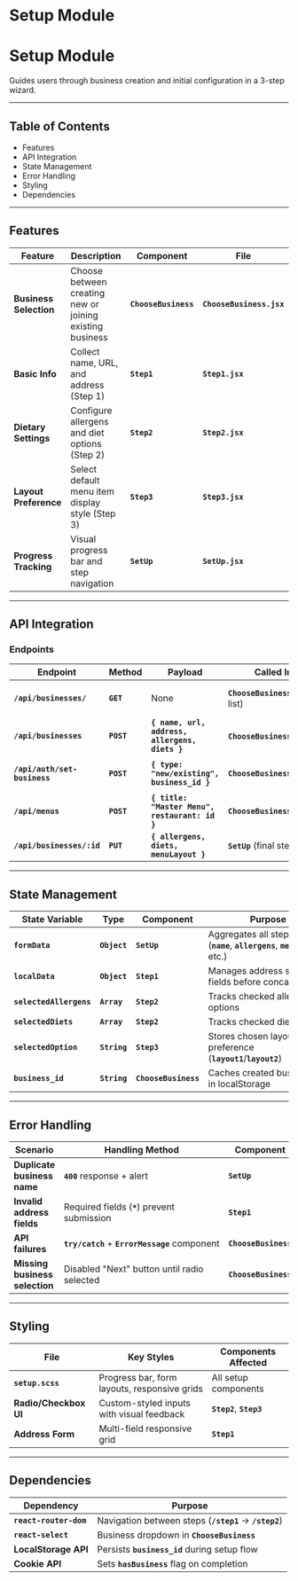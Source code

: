 # Setup Module

# **Setup Module**

Guides users through business creation and initial configuration in a 3-step wizard.

---

## **Table of Contents**

- Features
- API Integration
- State Management
- Error Handling
- Styling
- Dependencies

---

## **Features**

| **Feature** | **Description** | **Component** | **File** |
| --- | --- | --- | --- |
| **Business Selection** | Choose between creating new or joining existing business | **`ChooseBusiness`** | **`ChooseBusiness.jsx`** |
| **Basic Info** | Collect name, URL, and address (Step 1) | **`Step1`** | **`Step1.jsx`** |
| **Dietary Settings** | Configure allergens and diet options (Step 2) | **`Step2`** | **`Step2.jsx`** |
| **Layout Preference** | Select default menu item display style (Step 3) | **`Step3`** | **`Step3.jsx`** |
| **Progress Tracking** | Visual progress bar and step navigation | **`SetUp`** | **`SetUp.jsx`** |

---

## **API Integration**

### **Endpoints**

| **Endpoint** | **Method** | **Payload** | **Called In** | **Purpose** |
| --- | --- | --- | --- | --- |
| **`/api/businesses/`** | **`GET`** | None | **`ChooseBusiness`** (fetch list) | Get existing businesses |
| **`/api/businesses`** | **`POST`** | **`{ name, url, address, allergens, diets }`** | **`ChooseBusiness`**/**`SetUp`** | Create new business |
| **`/api/auth/set-business`** | **`POST`** | **`{ type: "new/existing", business_id }`** | **`ChooseBusiness`** | Link user to business |
| **`/api/menus`** | **`POST`** | **`{ title: "Master Menu", restaurant: id }`** | **`ChooseBusiness`** | Create default menu |
| **`/api/businesses/:id`** | **`PUT`** | **`{ allergens, diets, menuLayout }`** | **`SetUp`** (final step) | Complete setup |

---

## **State Management**

| **State Variable** | **Type** | **Component** | **Purpose** |
| --- | --- | --- | --- |
| **`formData`** | **`Object`** | **`SetUp`** | Aggregates all steps' data (**`name`**, **`allergens`**, **`menuLayout`**, etc.) |
| **`localData`** | **`Object`** | **`Step1`** | Manages address sub-fields before concatenation |
| **`selectedAllergens`** | **`Array`** | **`Step2`** | Tracks checked allergen options |
| **`selectedDiets`** | **`Array`** | **`Step2`** | Tracks checked diet options |
| **`selectedOption`** | **`String`** | **`Step3`** | Stores chosen layout preference (**`layout1`**/**`layout2`**) |
| **`business_id`** | **`String`** | **`ChooseBusiness`** | Caches created business ID in localStorage |

---

## **Error Handling**

| **Scenario** | **Handling Method** | **Component** |
| --- | --- | --- |
| **Duplicate business name** | **`400`** response + alert | **`SetUp`** |
| **Invalid address fields** | Required fields (**`*`**) prevent submission | **`Step1`** |
| **API failures** | **`try/catch`** + **`ErrorMessage`** component | **`ChooseBusiness`** |
| **Missing business selection** | Disabled "Next" button until radio selected | **`ChooseBusiness`** |

---

## **Styling**

| **File** | **Key Styles** | **Components Affected** |
| --- | --- | --- |
| **`setup.scss`** | Progress bar, form layouts, responsive grids | All setup components |
| **Radio/Checkbox UI** | Custom-styled inputs with visual feedback | **`Step2`**, **`Step3`** |
| **Address Form** | Multi-field responsive grid | **`Step1`** |

---

## **Dependencies**

| **Dependency** | **Purpose** |
| --- | --- |
| **`react-router-dom`** | Navigation between steps (**`/step1`** → **`/step2`**) |
| **`react-select`** | Business dropdown in **`ChooseBusiness`** |
| **LocalStorage API** | Persists **`business_id`** during setup flow |
| **Cookie API** | Sets **`hasBusiness`** flag on completion |